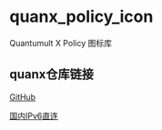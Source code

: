 # quanx_policy_icon
Quantumult X Policy 图标库

## quanx仓库链接

[GitHub](https://raw.githubusercontent.com/jokefrelon/quanx_policy_icon/main/icon.json)

[国内IPv6直连](http://li.jokeme.top:8098/icon.json)